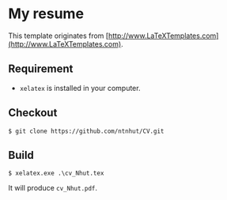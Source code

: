 # My resume
This template originates from [http://www.LaTeXTemplates.com](http://www.LaTeXTemplates.com).

## Requirement
- `xelatex` is installed in your computer.

## Checkout
```
$ git clone https://github.com/ntnhut/CV.git
```
## Build
```
$ xelatex.exe .\cv_Nhut.tex
```
It will produce `cv_Nhut.pdf`.
